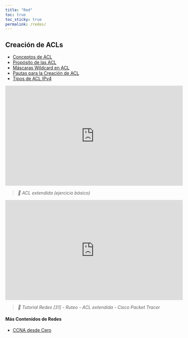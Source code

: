 ```yaml
---
title: "Red"
toc: true
toc_sticky: true
permalink: /redes/
---
```


## Creación de ACLs

- [Conceptos de ACL](https://ccnadesdecero.es/ccna-3/#Modulo_4_Conceptos_de_ACL_%7C_CCNA_3_v7)
- [Propósito de las ACL](https://ccnadesdecero.es/proposito-acl/)
- [Máscaras Wildcard en ACL](https://ccnadesdecero.es/mascaras-wildcard-acl/)
- [Pautas para la Creación de ACL](https://ccnadesdecero.es/pautas-para-crear-acl/)
- [Tipos de ACL IPv4](https://ccnadesdecero.es/tipos-acl-ipv4/)

<iframe width="560" height="315" src="https://www.youtube-nocookie.com/embed/AuTZZ5KAWi4" frameborder="0"> </iframe>

> *🎥 ACL extendida (ejercicio básico)*

<iframe width="560" height="315" src="https://www.youtube-nocookie.com/embed/sZNhtXSujZY" frameborder="0"> </iframe>

> *🎥 Tutorial Redes [31] - Ruteo - ACL extendida - Cisco Packet Tracer*

#### Más Contenidos de Redes

- [CCNA desde Cero](https://ccnadesdecero.es/)